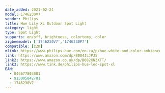 ```yaml
---
date_added: 2021-02-24
model: 1746230V7 
vendor: Philips
title: Hue Lily XL Outdoor Spot Light
category: light
type: Spot Light
supports: on/off, brightness, colortemp, color
zigbeemodel: ['1746230V7','1746230P7']
compatible: [z2m]
mlink: https://www.philips-hue.com/en-ca/p/hue-white-and-color-ambiance-lily-xl-outdoor-spot-light/1746230V7
link: https://www.amazon.com/dp/B084JLJPJ5
link2: https://www.amazon.co.uk/dp/B082XN3XTT/
link3: https://www.tink.de/philips-hue-led-spot-xl
EAN: 
  - 046677803001
  - 915005842701
  - 1746230V7 
---
```

